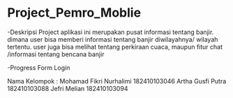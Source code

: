 # Project_Pemro_Moblie

-Deskripsi Project
  aplikasi ini merupakan pusat informasi tentang banjir. dimana user bisa memberi informasi tentang banjir diwilayahnya/ wilayah tertentu. user juga bisa melihat tentang perkiraan cuaca, maupun fitur chat /informasi tentang bencana banjir

-Progress
  Form Login
  
Nama Kelompok :
Mohamad Fikri Nurhalimi 182410103046
Artha Gusfi Putra       182410103088
Jefri Melian            182410103094
